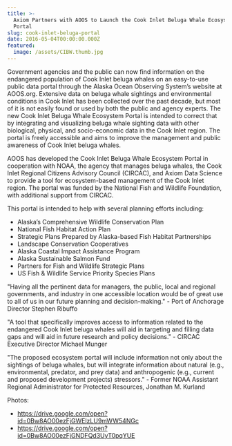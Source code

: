 ```yaml
---
title: >-
  Axiom Partners with AOOS to Launch the Cook Inlet Beluga Whale Ecosystem
  Portal
slug: cook-inlet-beluga-portal
date: 2016-05-04T00:00:00.000Z
featured:
  image: /assets/CIBW.thumb.jpg
---
```

Government agencies and the public can now find information on the endangered population of Cook Inlet beluga whales on an easy-to-use public data portal through the Alaska Ocean Observing System’s website at AOOS.org. Extensive data on beluga whale sightings and environmental conditions in Cook Inlet has been collected over the past decade, but most of it is not easily found or used by both the public and agency experts. The new Cook Inlet Beluga Whale Ecosystem Portal is intended to correct that by integrating and visualizing beluga whale sighting data with other biological, physical, and socio-economic data in the Cook Inlet region. The portal is freely accessible and aims to improve the management and public awareness of Cook Inlet beluga whales.

AOOS has developed the Cook Inlet Beluga Whale Ecosystem Portal in cooperation with NOAA, the agency that manages beluga whales, the Cook Inlet Regional Citizens Advisory Council (CIRCAC), and Axiom Data Science to provide a tool for ecosystem-based management of the Cook Inlet region. The portal was funded by the National Fish and Wildlife Foundation, with additional support from CIRCAC. 

This portal is intended to help with several planning efforts including:

*  Alaska’s Comprehensive Wildlife Conservation Plan
*  National Fish Habitat Action Plan
*  Strategic Plans Prepared by Alaska-based Fish Habitat Partnerships
*  Landscape Conservation Cooperatives
*  Alaska Coastal Impact Assistance Program
*  Alaska Sustainable Salmon Fund
*  Partners for Fish and Wildlife Strategic Plans
*  US Fish & Wildlife Service Priority Species Plans

"Having all the pertinent data for managers, the public, local and regional governments, and industry in one accessible location would be of great use to all of us in our future planning and decision-making." - Port of Anchorage Director Stephen Ribuffo

"A tool that specifically improves access to information related to the endangered Cook Inlet beluga whales will aid in targeting and filling data gaps and will aid in future research and policy decisions." - CIRCAC Executive Director Michael Munger

"The proposed ecosystem portal will include information not only about the sightings of beluga whales, but will integrate information about natural (e.g., environmental, predator, and prey data) and anthropogenic (e.g., current and proposed development projects) stressors." - Former NOAA Assistant Regional Administrator for Protected Resources, Jonathan M. Kurland

Photos:
*  https://drive.google.com/open?id=0Bw8AO00ezFjGWElzLU9mWW54NGc
*  https://drive.google.com/open?id=0Bw8AO00ezFjGNDFQd3UyT0pqYUE
